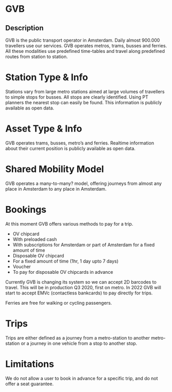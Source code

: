 # GVB
## Description
GVB is the public transport operator in Amsterdam. Daily almost 900.000 travellers use our services. GVB operates metros, trams, busses and ferries. All these modalities use predefined time-tables and travel along predefined routes from station to station.

# Station Type & Info
Stations vary from large metro stations aimed at large volumes of travellers to simple stops for busses. All stops are clearly identified. Using PT planners the nearest stop can easily be found. This information is publicly available as open data.

# Asset Type & Info
GVB operates trams, busses, metro’s and ferries. Realtime information about their current position is publicly available as open data.

# Shared Mobility Model
GVB operates a many-to-many? model, offering journeys from almost any place in Amsterdam to any place in Amsterdam.

# Bookings
At this moment GVB offers various methods to pay for a trip.
* OV chipcard
* With preloaded cash
* With subscriptions for Amsterdam or part of Amsterdam for a fixed amount of time
* Disposable OV chipcard
* For a fixed amount of time (1hr, 1 day upto 7 days)
* Voucher
* To pay for disposable OV chipcards in advance

<p>Currently GVB is changing its system so we can accept 2D barcodes to travel. This will be in production Q3 2020, first on metro. In 2022 GVB will start to accept EMVc (contactless bankcards) to pay directly for trips.
<p>Ferries are free for walking or cycling passengers.

# Trips
Trips are either defined as a journey from a metro-station to another metro-station or a journey in one vehicle from a stop to another stop.

# Limitations
We do not allow a user to book in advance for a specific trip, and do not offer a seat guarantee.